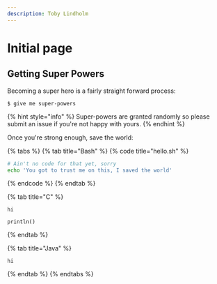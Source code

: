 ```yaml
---
description: Toby Lindholm
---
```


# Initial page

## Getting Super Powers

Becoming a super hero is a fairly straight forward process:

```text
$ give me super-powers
```

{% hint style="info" %}
Super-powers are granted randomly so please submit an issue if you're not happy with yours.
{% endhint %}

Once you're strong enough, save the world:

{% tabs %}
{% tab title="Bash" %}
{% code title="hello.sh" %}
```bash
# Ain't no code for that yet, sorry
echo 'You got to trust me on this, I saved the world'
```
{% endcode %}
{% endtab %}

{% tab title="C" %}
```text
hi
```

```
println()
```
{% endtab %}

{% tab title="Java" %}
```
hi
```
{% endtab %}
{% endtabs %}



